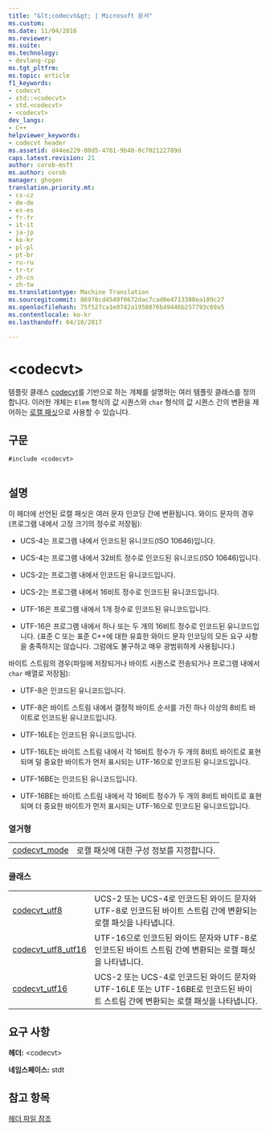 ```yaml
---
title: "&lt;codecvt&gt; | Microsoft 문서"
ms.custom: 
ms.date: 11/04/2016
ms.reviewer: 
ms.suite: 
ms.technology:
- devlang-cpp
ms.tgt_pltfrm: 
ms.topic: article
f1_keywords:
- codecvt
- std::<codecvt>
- std.<codecvt>
- <codecvt>
dev_langs:
- C++
helpviewer_keywords:
- codecvt header
ms.assetid: d44ee229-00d5-4761-9b48-0c702122789d
caps.latest.revision: 21
author: corob-msft
ms.author: corob
manager: ghogen
translation.priority.mt:
- cs-cz
- de-de
- es-es
- fr-fr
- it-it
- ja-jp
- ko-kr
- pl-pl
- pt-br
- ru-ru
- tr-tr
- zh-cn
- zh-tw
ms.translationtype: Machine Translation
ms.sourcegitcommit: 86978cd4549f0672dac7cad0e4713380ea189c27
ms.openlocfilehash: 75f527ca1e0742a1958076b49446b257793c69a5
ms.contentlocale: ko-kr
ms.lasthandoff: 04/18/2017

---
```

# <a name="ltcodecvtgt"></a>&lt;codecvt&gt;
템플릿 클래스 [codecvt](../standard-library/codecvt-class.md)를 기반으로 하는 개체를 설명하는 여러 템플릿 클래스를 정의합니다. 이러한 개체는 `Elem` 형식의 값 시퀀스와 `char` 형식의 값 시퀀스 간의 변환을 제어하는 [로캘 패싯](../standard-library/locale-class.md#facet_class)으로 사용할 수 있습니다.  
  
## <a name="syntax"></a>구문  
  
```  
#include <codecvt>  
  
```  
  
## <a name="remarks"></a>설명  
 이 헤더에 선언된 로캘 패싯은 여러 문자 인코딩 간에 변환됩니다. 와이드 문자의 경우(프로그램 내에서 고정 크기의 정수로 저장됨):  
  
-   UCS-4는 프로그램 내에서 인코드된 유니코드(ISO 10646)입니다.  
  
-   UCS-4는 프로그램 내에서 32비트 정수로 인코드된 유니코드(ISO 10646)입니다.  
  
-   UCS-2는 프로그램 내에서 인코드된 유니코드입니다.  
  
-   UCS-2는 프로그램 내에서 16비트 정수로 인코드된 유니코드입니다.  
  
-   UTF-16은 프로그램 내에서 1개 정수로 인코드된 유니코드입니다.  
  
-   UTF-16은 프로그램 내에서 하나 또는 두 개의 16비트 정수로 인코드된 유니코드입니다. (표준 C 또는 표준 C++에 대한 유효한 와이드 문자 인코딩의 모든 요구 사항을 충족하지는 않습니다. 그럼에도 불구하고 매우 광범위하게 사용됩니다.)  
  
 바이트 스트림의 경우(파일에 저장되거나 바이트 시퀀스로 전송되거나 프로그램 내에서 `char` 배열로 저장됨):  
  
-   UTF-8은 인코드된 유니코드입니다.  
  
-   UTF-8은 바이트 스트림 내에서 결정적 바이트 순서를 가진 하나 이상의 8비트 바이트로 인코드된 유니코드입니다.  
  
-   UTF-16LE는 인코드된 유니코드입니다.  
  
-   UTF-16LE는 바이트 스트림 내에서 각 16비트 정수가 두 개의 8비트 바이트로 표현되며 덜 중요한 바이트가 먼저 표시되는 UTF-16으로 인코드된 유니코드입니다.  
  
-   UTF-16BE는 인코드된 유니코드입니다.  
  
-   UTF-16BE는 바이트 스트림 내에서 각 16비트 정수가 두 개의 8비트 바이트로 표현되며 더 중요한 바이트가 먼저 표시되는 UTF-16으로 인코드된 유니코드입니다.  
  
### <a name="enumerations"></a>열거형  
  
|||  
|-|-|  
|[codecvt_mode](../standard-library/codecvt-enums.md#codecvt_mode)|로캘 패싯에 대한 구성 정보를 지정합니다.|  
  
### <a name="classes"></a>클래스  
  
|||  
|-|-|  
|[codecvt_utf8](codecvt-utf8-class.md)|UCS-2 또는 UCS-4로 인코드된 와이드 문자와 UTF-8로 인코드된 바이트 스트림 간에 변환되는 로캘 패싯을 나타냅니다.|  
|[codecvt_utf8_utf16](codecvt-utf8-utf16-class.md)|UTF-16으로 인코드된 와이드 문자와 UTF-8로 인코드된 바이트 스트림 간에 변환되는 로캘 패싯을 나타냅니다.|  
|[codecvt_utf16](codecvt-utf16-class.md)|UCS-2 또는 UCS-4로 인코드된 와이드 문자와 UTF-16LE 또는 UTF-16BE로 인코드된 바이트 스트림 간에 변환되는 로캘 패싯을 나타냅니다.|  

  
## <a name="requirements"></a>요구 사항  
 **헤더:** \<codecvt>  
  
 **네임스페이스:** stdt  
  
## <a name="see-also"></a>참고 항목  
 [헤더 파일 참조](../standard-library/cpp-standard-library-header-files.md)





